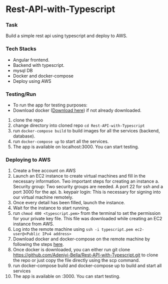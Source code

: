 # Rest-API-with-Typescript

### Task
Build a simple rest api using typescript and deploy to AWS.

### Tech Stacks
- Angular frontend.
- Backend with typescript.
- mysql DB
- Docker and docker-compose
- Deploy using AWS

### Testing/Run
- To run the app for testing purposes:
- Download docker ([Download here](https://www.docker.com/products/docker-desktop/)) if not already downloaded.

1. clone the repo
2. change directory into cloned repo ```cd Rest-API-with-Typescript```
3. run ```docker-compose build``` to build images for all the services (backend, database).
4. run ```docker-compose up``` to start all the services.
5. The app is available on localhost:3000. You can start testing.

### Deploying to AWS
1. Create a free account on AWS
2. Launch an EC2 instance to create virtual machines and fill in the necessary information. Two important steps for creating an instance
   a. Security group: Two security groups are needed. A port 22 for ssh and a port 3000 for the api.
   b. keypair login: This is necessary for signing into our virtual machine remotely.
3. Once every detail has been filled, launch the instance.
4. Wait for the instance to start running.
5. run ```chmod 400 <typescript.pem>``` from the terminal to set the permission for your private key file. This file was downloaded while creating an EC2 instance from AWS.
6. Log into the remote machine using ```ssh -i typescript.pem ec2-user@<Public IPv4 address>```
7. Download docker and docker-compose on the remote machine by following the steps [here](https://www.cyberciti.biz/faq/how-to-install-docker-on-amazon-linux-2/).
8. Once docker is downloaded, you can either run git clone https://github.com/Adeniyi-Bella/Rest-API-with-Typescript.git to clone the repo or just copy the file directly using the scp command.
9. run docker-compose build and docker-compose up to build and start all services
10. The app is available on <Public IPv4 address>:3000. You can start testing.


